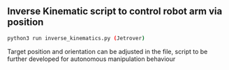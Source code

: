 ## Inverse Kinematic script to control robot arm via position
```bash
python3 run inverse_kinematics.py (Jetrover)
```

Target position and orientation can be adjusted in the file, script to be further developed for autonomous manipulation behaviour
